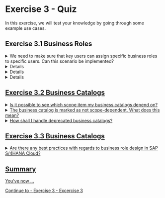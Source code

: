 # Exercise 3 - Quiz

In this exercise, we will test your knowledge by going through some example use cases. 

## Exercise 3.1 Business Roles

<details>
  <summary>We need to make sure that key users can assign specific business roles to specific users. Can this scenario be implemented?</summary>
  <p>Yes, please check <a href"https://help.sap.com/docs/SAP_S4HANA_CLOUD/55a7cb346519450cb9e6d21c1ecd6ec1/24f5b79256f64990af35b22ea87ea020.html?locale=en-US">Maintain Business User Groups</a> and <a href"https://help.sap.com/docs/SAP_S4HANA_CLOUD/55a7cb346519450cb9e6d21c1ecd6ec1/72b48dea7743487c952fa13fbdb6d23c.html?locale=en-US">Maintain Business Role Groups</p>
</details>

<details>
  <summary>I need to mass change business roles, e.g. maintain a new restriction, assign a new launchpad space, etc. What is the best way to solve this issue?</summary>
  <p>Mass maintenance of business roles is possible with the mass change wizard. For more details check <a href="https://help.sap.com/docs/SAP_S4HANA_CLOUD/55a7cb346519450cb9e6d21c1ecd6ec1/07a3a58ecdbb481cab76fc4e867811cb.html?locale=en-US">How to Make Mass Changes to Business Roles</p>
</details>

<details>
  <summary>Are there any best practices with regards to business role design in SAP S/4HANA Cloud?</summary>
  <p>Yes, check the <a href="https://go.support.sap.com/roadmapviewer/#/group//roadmapContentPage/82b2db84548d41209cda972f0fac428b:t4">SAP Activate Roadmap</a> in particular the task <a href="https://go.support.sap.com/roadmapviewer/#/group//roadmap/82b2db84548d41209cda972f0fac428b:t4/node/FA163ED752201EDABFE83D4F5A9A3D51:t4/FA163ED752201EDABFE83D2925E11D51:t4"> Plan and Design Identity and Access Management.</p>
</details>

<details>
  <summary>Are there any best practices with regards to management of business roles during and after release upgrades of SAP S/4HANA Cloud?</summary>
  <p>Yes, SAP provides guidance with the SAP S/4HANA Cloud Identity and Access Management Release Activities guide in the <a href="https://support.sap.com/content/dam/SAAP/SAP_Activate/S4H_1072%20SAP%20S4HC%20IAM%20Release%20Activities%20_%203SL.pdf"> SAP Activate Roadmap.</p>
</details>

## Exercise 3.2 Business Catalogs

<details>
  <summary>Is it possible to see which scope item my business catalogs depend on?</summary>
  <p>Yes, check the Business Catalogs app on tab Scope Items. Alternatively, use the IAM Information System app (Main Entity: Business Catalog, tab: Business Catalog - Scope Item).</p>
</details>

<details>
  <summary>The business catalog is marked as not scope-dependent. What does this mean?</summary>
  <p>Business catalogs that do not depend on any scope items are always visible in the system. For these business catalogs, the following message appears in the table: The business catalog is not scope-dependent.</p>
</details>

<details>
  <summary>How shall I handle deprecated business catalogs?</summary>
  <p>Due to ongoing development in SAP S/4HANA Cloud, including the development of new features and new apps, we need to revise existing business catalogs periodically. This means that some business catalogs will be deprecated and replaced by new ones. You will need to assign roles and users to these new catalogs. Rather than disappearing, such business catalogs are marked as deprecated, which allows you to identify them at a glance. You can also check how many deprecated business catalogs you still have in use with the Business Catalogs app. This app lets you change assignments from the old, deprecated business catalogs to the new, active catalogs quickly and easily. Once the deprecation of a business catalog is announced with the Business Catalogs app, the catalog stays in the system for at least 6 months before being deleted. During these at least 6 months, you can use the old or the new business catalogs. Within this timeframe, you can replace them when it suits you best. In the Business Catalogs app, you can see the release in which the deprecation of a business catalog was announced. In SAP S/4HANA Cloud, some business catalogs are redesigned in each release. Please check the assignments for your roles and users in the Business Catalogs app and make the necessary changes to the assignments as soon as possible..</p>
</details>

## Exercise 3.3 Business Catalogs

<details>
  <summary>Are there any best practices with regards to business role design in SAP S/4HANA Cloud?</summary>
  <p>Content 1 Content 1 Content 1 Content 1 Content 1</p>
</details>

## Summary

You've now ...

Continue to - [Exercise 3 - Excercise 3 ](../ex3/README.md)
